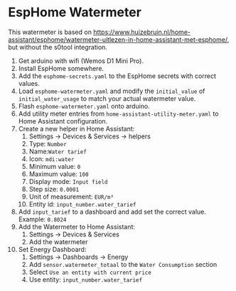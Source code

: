 # EspHome Watermeter
This watermeter is based on https://www.huizebruin.nl/home-assistant/esphome/watermeter-uitlezen-in-home-assistant-met-esphome/, but without the s0tool integration.

1. Get arduino with wifi (Wemos D1 Mini Pro).
2. Install EspHome somewhere.
3. Add the `esphome-secrets.yaml` to the EspHome secrets with correct values.
4. Load `esphome-watermeter.yaml` and modify the `initial_value` of `initial_water_usage` to match your actual watermeter value.
5. Flash `esphome-watermeter.yaml` onto arduino.
6. Add utility meter entries from `home-assistant-utility-meter.yaml` to Home Assistant configuration.
7. Create a new helper in Home Assistant:
   1. Settings -> Devices & Services -> helpers
   2. Type: `Number`
   3. Name:`Water tarief`
   4. Icon: `mdi:water`
   5. Minimum value: `0`
   6. Maximum value: `100`
   7. Display mode: `Input field`
   8. Step size: `0.0001`
   9. Unit of measurement: `EUR/m³`
   10. Entity id: `input_number.water_tarief`
8.  Add `input_tarief` to a dashboard and add set the correct value. Example: `0.8024`
9.  Add the Watermeter to Home Assistant:
    1.  Settings -> Devices & Services
    2.  Add the watermeter
10. Set Energy Dashboard:
    1.  Settings -> Dashboards -> Energy
    2.  Add `sensor.watermeter_totaal` to the `Water Consumption` section
    3.  Select `Use an entity with current price` 
    4.  Use entity: `input_number.water_tarief`